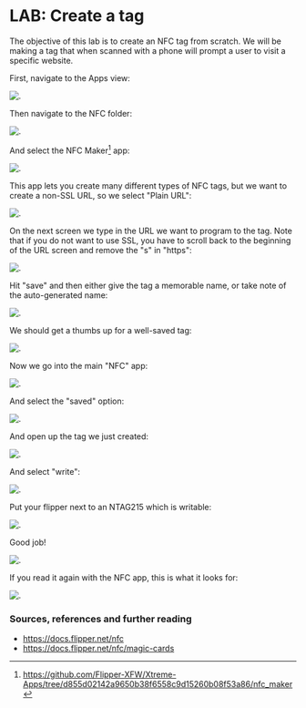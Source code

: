 # LAB: Create a tag

The objective of this lab is to create an NFC tag from scratch. We will be making a tag that when scanned with a phone will prompt a user to visit a specific website.

First, navigate to the Apps view:

![.](./screenshots/Screenshot-20240219-153035.png)

Then navigate to the NFC folder:

![.](./screenshots/Screenshot-20240219-153047.png)

And select the NFC Maker[^1] app:

![.](./screenshots/Screenshot-20240219-153056.png)

This app lets you create many different types of NFC tags, but we want to create a non-SSL URL, so we select "Plain URL":

![.](./screenshots/Screenshot-20240219-170329.png)

On the next screen we type in the URL we want to program to the tag. Note that if you do not want to use SSL, you have to scroll back to the beginning of the URL screen and remove the "s" in "https":

![.](./screenshots/Screenshot-20240219-170126.png)

Hit "save" and then either give the tag a memorable name, or take note of the auto-generated name:

![.](./screenshots/Screenshot-20240219-170136.png)

We should get a thumbs up for a well-saved tag:

![.](./screenshots/Screenshot-20240219-153234.png)

Now we go into the main "NFC" app:

![.](./screenshots/Screenshot-20240219-153308.png)

And select the "saved" option:

![.](./screenshots/Screenshot-20240219-153316.png)

And open up the tag we just created:

![.](./screenshots/Screenshot-20240219-170222.png)

And select "write":

![.](./screenshots/Screenshot-20240219-153848.png)

Put your flipper next to an NTAG215 which is writable:

![.](./screenshots/Screenshot-20240219-153855.png)

Good job!

![.](./screenshots/Screenshot-20240219-153999.png)

If you read it again with the NFC app, this is what it looks for:

![.](./screenshots/Screenshot-20240219-171846.png)


### Sources, references and further reading

* https://docs.flipper.net/nfc
* https://docs.flipper.net/nfc/magic-cards


[^1]: https://github.com/Flipper-XFW/Xtreme-Apps/tree/d855d02142a9650b38f6558c9d15260b08f53a86/nfc_maker

